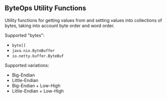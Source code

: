 ## ByteOps Utility Functions

Utility functions for getting values from and setting values into collections of bytes, taking into account byte order and word order.

Supported "bytes":
- `byte[]`
- `java.nio.ByteBuffer`
- `io.netty.buffer.ByteBuf`

Supported variations:
- Big-Endian
- Little-Endian
- Big-Endian + Low-High 
- Little-Endian + Low-High
